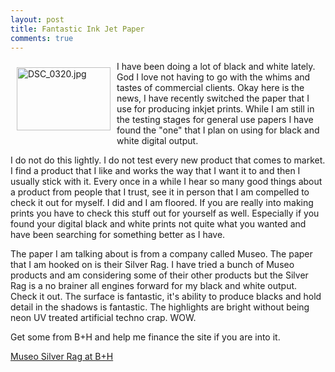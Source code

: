 ```yaml
---
layout: post
title: Fantastic Ink Jet Paper
comments: true
---
```

<a rel="lightbox" href="/wp-content/uploads/2009/07/DSC_0320.jpg"><img title="DSC_0320.jpg" src="/wp-content/uploads/2009/07/.thumbs/.DSC_0320.jpg" border="0" alt="DSC_0320.jpg" hspace="10" vspace="10" width="150" height="101" align="left" /></a>I have been doing a lot of black and white lately. God I love not having to go with the whims and tastes of commercial clients. Okay here is the news, I have recently switched the paper that I use for producing inkjet prints. While I am still in the testing stages for general use papers I have found the "one" that I plan on using for black and white digital output.

I do not do this lightly. I do not test every new product that comes to market. I find a product that I like and works the way that I want it to and then I usually stick with it. Every once in a while I hear so many good things about a product from people that I trust, see it in person that I am compelled to check it out for myself. I did and I am floored. If you are really into making prints you have to check this stuff out for yourself as well. Especially if you found your digital black and white prints not quite what you wanted and have been searching for something better as I have.

The paper I am talking about is from a company called Museo. The paper that I am hooked on is their Silver Rag. I have tried a bunch of Museo products and am considering some of their other products but the Silver Rag is a no brainer all engines forward for my black and white output. Check it out. The surface is fantastic, it's ability to produce blacks and hold detail in the shadows is fantastic. The highlights are bright without being neon UV treated artificial techno crap. WOW.

Get some from B+H and help me finance the site if you are into it.

<a href="http://www.bhphotovideo.com/c/product/439371-REG/Museo_09904_Silver_Rag_Paper_.htmlBI/4674/KBID/5184">Museo Silver Rag at B+H</a>